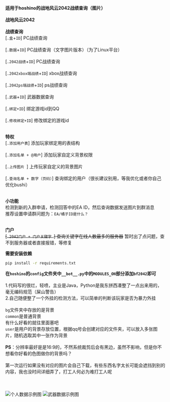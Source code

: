 **适用于hoshino的战地风云2042战绩查询（图片）**
<br><br>
**战地风云2042**
<br>
<br>****战绩查询****<br>
[`.盒`+`ID`]  PC战绩查询<br><br>
[`.数据`+`ID`]  PC战绩查询（文字图片版本）（为了Linux平台）<br><br>
[`.2042战绩`+`ID`]  PC战绩查询<br><br>
[`.2042xbox端战绩`+`ID`]  xbox战绩查询<br><br>
[`.2042ps端战绩`+`ID`]  ps战绩查询<br><br>
[`.武器`+`ID`]  武器数据查询<br><br>
[`.绑定+ID`]  绑定游戏id到QQ<br><br>
[`.修改绑定+ID`]  修改绑定的游戏id

<br>****特权****<br>
[`.添加用户表`]  添加玩家绑定用的表结构<br><br>
[`.添加名单 + @用户`]  添加玩家自定义背景权限<br><br>
[`.上传图片 `]  上传玩家自定义的背景图片<br><br>
[`.查询名单 + 数字（页码）`]  查询绑定的用户（很长建议别用，等我优化或者你自己优化bushi）

<br>****小功能****<br>
检测到新的入群申请，检测回答中的EA ID，然后查询数据发送图片到群消息<br>
推荐设置申请群问题为：`EA/橘子ID是什么？`

<br>****门户****<br>
~~[`.2042门户 + 门户关键字 `] 查询关键字在线人数最多的服务器~~ 暂时出了点问题，查不到服务器或者直接报错，等修复

**需要安装依赖**

```bash
pip install -r requirements.txt
```

**在`hoshino`的`config`文件夹中`__bot__.py`中的`MODULES_ON`部分添加`bf2042`即可**
<br><br>
1.代码写的很烂，轻喷，主业是Java，Python是我东拼西凑整了一点出来用的，毫无编码规范（屎山警告）
<br>2.自己随便整了一个外挂的检测方法，可以简单的判断该玩家是否为暴力外挂<br>
<br>
`bg`文件夹中存放的是背景<br>
`common`是普通背景<br>有什么好看的就往里面塞吧<br>
`user`是用户的背景存放位置，根据qq号会创建对应的文件夹，可以放入多张图片，随机选取其中一张作为背景
<br>
<br>**PS**：分辨率最好是是16:9的，不然系统裁剪后会有黑边，虽然不影响，但是你不想看你好看的色图做你的背景吗？<br>
<br>第一次运行如果没有对应的图片会自己下载，有些东西名字太长可能会遮挡到别的内容，我也没时间详细弄了，打工人何必为难打工人呢<br>
<br>
<br><br>
![个人数据示例图](https://sansenhoshi.site/upload/67FE863E3934CCB998F735DF1966FAD6.jpg)
![武器数据示例图](https://sansenhoshi.site/upload/weapon-info.png)
